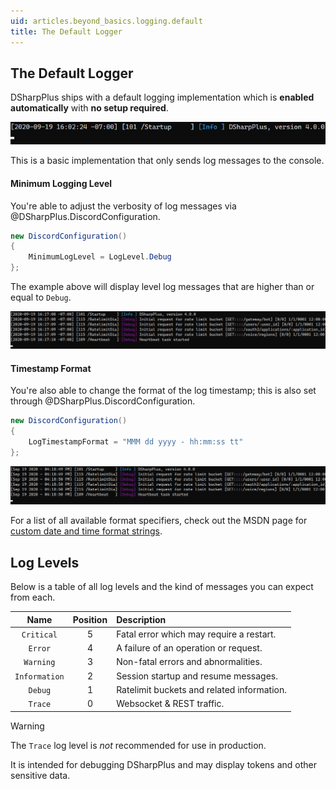 ```yaml
---
uid: articles.beyond_basics.logging.default
title: The Default Logger
---
```


## The Default Logger

DSharpPlus ships with a default logging implementation which is **enabled automatically** with **no setup required**.

![Info Level Logging][0]

This is a basic implementation that only sends log messages to the console.

#### Minimum Logging Level

You're able to adjust the verbosity of log messages via @DSharpPlus.DiscordConfiguration.

```cs
new DiscordConfiguration()
{
    MinimumLogLevel = LogLevel.Debug
};
```

The example above will display level log messages that are higher than or equal to `Debug`.

![Debug Level Logging][1]

#### Timestamp Format

You're also able to change the format of the log timestamp; this is also set through @DSharpPlus.DiscordConfiguration.

```cs
new DiscordConfiguration()
{
    LogTimestampFormat = "MMM dd yyyy - hh:mm:ss tt"
};
```

![The Real Timestamp Format][2]

For a list of all available format specifiers, check out the MSDN page for [custom date and time format strings][3].

## Log Levels

Below is a table of all log levels and the kind of messages you can expect from each.

Name          | Position | Description
:------------:|:--------:|:------------
`Critical`    | 5        | Fatal error which may require a restart.
`Error`       | 4        | A failure of an operation or request.
`Warning`     | 3        | Non-fatal errors and abnormalities.
`Information` | 2        | Session startup and resume messages.
`Debug`       | 1        | Ratelimit buckets and related information.
`Trace`       | 0        | Websocket & REST traffic.

>[!WARNING]
> The `Trace` log level is *not* recommended for use in production.
>
> It is intended for debugging DSharpPlus and may display tokens and other sensitive data.

<!-- LINKS -->
[0]:  ../../../images/beyond_basics_logging_default_01.png
[1]:  ../../../images/beyond_basics_logging_default_02.png
[2]:  ../../../images/beyond_basics_logging_default_03.png
[3]:  https://docs.microsoft.com/en-us/dotnet/standard/base-types/custom-date-and-time-format-strings#day-d-format-specifier
